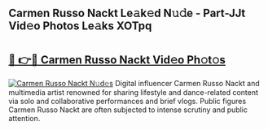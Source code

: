 ## Carmen Russo Nackt Le𝚊k𝚎d N𝚞𝚍e - Part-JJt Vid𝚎o Photos Le𝚊ks XOTpq

# <h2><a href="http://fba9lk7.evod.top/?m=Carmen+Russo+Nackt">🔗 👉🔴 Carmen Russo Nackt Vid𝚎o Ph𝚘t𝚘s</a></h2>

[![Carmen Russo Nackt N𝚞d𝚎s](https://i.imgur.com/8V9OHl7.gif)](http://fba9lk7.evod.top/?m=Carmen+Russo+Nackt)
Digital influencer Carmen Russo Nackt and multimedia artist renowned for sharing lifestyle and dance-related content via solo and collaborative performances and brief vlogs. Public figures Carmen Russo Nackt are often subjected to intense scrutiny and public attention. 
